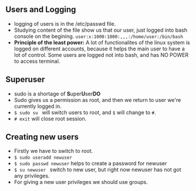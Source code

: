 ## Users and Logging
- logging of users is in the /etc/passwd file.
- Studying content of the file show us that our user, just logged into bash console on the begining. `user:x:1000:1000:,,,:/home/user:/bin/bash`
- <b>Principle of the least power:</b> A lot of functionalites of the linux system is logged on different accounts, because it helps the main user to have a lot of control. Some users are logged not into bash, and has NO POWER to access terminal.

## Superuser
- sudo is a shortage of <b>S</b>uper<b>U</b>ser<b>DO</b>
- Sudo gives us a permission as root, and then we return to user we're currently logged in.
- `$ sudo su ` will switch users to root, and `$` will change to `#`.
- `# exit` will close root session.

## Creating new users
- Firstly we have to switch to root.
- `$ sudo useradd newuser`
- `$ sudo passwd newuser` helps to create a password for newuser
- `$ su newuser ` switch to new user, but right now newuser has not got any privileges.
- For giving a new user privileges we should use groups.

